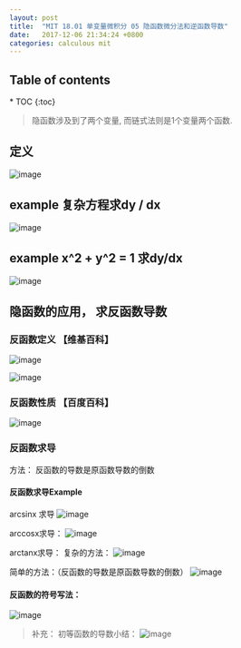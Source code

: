 ```yaml
---
layout: post
title:  "MIT 18.01 单变量微积分 05 隐函数微分法和逆函数导数"
date:   2017-12-06 21:34:24 +0800
categories: calculous mit
---
```

<h2>Table of contents</h2>
* TOC
{:toc}


> 隐函数涉及到了两个变量, 而链式法则是1个变量两个函数. 


## 定义
![image](https://user-images.githubusercontent.com/150418/33695998-21787f96-db3b-11e7-8693-b9b9f8e7dcac.png)


## example 复杂方程求dy / dx
![image](https://user-images.githubusercontent.com/150418/33695948-e78c2954-db3a-11e7-86c9-f73b0e08a852.png)

## example x^2 + y^2 = 1 求dy/dx

![image](https://user-images.githubusercontent.com/150418/33696451-41e677ae-db3d-11e7-84d1-69c837cca3e1.png)

## 隐函数的应用， 求反函数导数

### 反函数定义 【维基百科】
![image](https://user-images.githubusercontent.com/150418/33696611-0a45e8b0-db3e-11e7-8acf-85afc9ef97ea.png)

![image](https://user-images.githubusercontent.com/150418/33696615-0f66330e-db3e-11e7-8b0b-d436188449ec.png)

### 反函数性质 【百度百科】
![image](https://user-images.githubusercontent.com/150418/33696776-ca198606-db3e-11e7-9192-48955f7273b7.png)


### 反函数求导
方法： 反函数的导数是原函数导数的倒数

#### 反函数求导Example
arcsinx 求导
![image](https://user-images.githubusercontent.com/150418/33697100-3a79daee-db40-11e7-8bd7-4e767d03186d.png)


arccosx求导：
![image](https://user-images.githubusercontent.com/150418/33697115-4c7eb4c6-db40-11e7-8e08-ea6a681cade6.png)

arctanx求导：
复杂的方法：
![image](https://user-images.githubusercontent.com/150418/33697580-a467d508-db42-11e7-91cf-21651e5fe065.png)

简单的方法：（反函数的导数是原函数导数的倒数）
![image](https://user-images.githubusercontent.com/150418/33697127-5b16951c-db40-11e7-952a-2f252484e7f9.png)


#### 反函数的符号写法：
![image](https://user-images.githubusercontent.com/150418/33697856-0f379c64-db44-11e7-8eb8-a42c7e278bd4.png)


> 补充： 初等函数的导数小结：
![image](https://user-images.githubusercontent.com/150418/33697152-789ec000-db40-11e7-9be2-60bfe5f52a8d.png)



